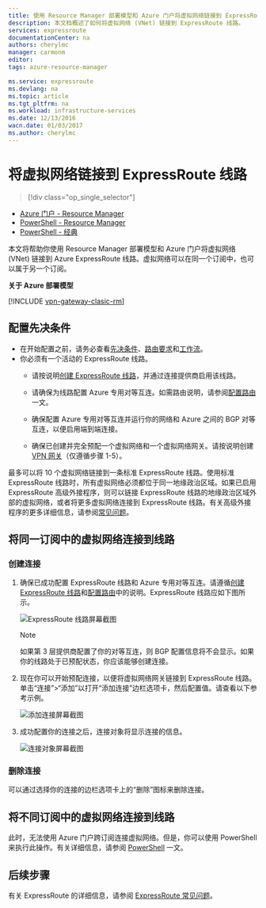 ```yaml
---
title: 使用 Resource Manager 部署模型和 Azure 门户将虚拟网络链接到 ExpressRoute 线路 | Azure
description: 本文档概述了如何将虚拟网络 (VNet) 链接到 ExpressRoute 线路。
services: expressroute
documentationCenter: na
authors: cherylmc
manager: carmonm
editor: 
tags: azure-resource-manager

ms.service: expressroute
ms.devlang: na
ms.topic: article
ms.tgt_pltfrm: na
ms.workload: infrastructure-services
ms.date: 12/13/2016
wacn.date: 01/03/2017
ms.author: cherylmc
---
```


# 将虚拟网络链接到 ExpressRoute 线路

> [!div class="op_single_selector"]
- [Azure 门户 - Resource Manager](./expressroute-howto-linkvnet-portal-resource-manager.md)
- [PowerShell - Resource Manager](./expressroute-howto-linkvnet-arm.md)
- [PowerShell - 经典](./expressroute-howto-linkvnet-classic.md)

本文将帮助你使用 Resource Manager 部署模型和 Azure 门户将虚拟网络 (VNet) 链接到 Azure ExpressRoute 线路。虚拟网络可以在同一个订阅中，也可以属于另一个订阅。

**关于 Azure 部署模型**

[!INCLUDE [vpn-gateway-clasic-rm](../../includes/vpn-gateway-classic-rm-include.md)]

## 配置先决条件

- 在开始配置之前，请务必查看[先决条件](./expressroute-prerequisites.md)、[路由要求](./expressroute-routing.md)和[工作流](./expressroute-workflows.md)。
- 你必须有一个活动的 ExpressRoute 线路。 
    - 请按说明[创建 ExpressRoute 线路](./expressroute-howto-circuit-arm.md)，并通过连接提供商启用该线路。 

    - 请确保为线路配置 Azure 专用对等互连。如需路由说明，请参阅[配置路由](./expressroute-howto-routing-portal-resource-manager.md)一文。

    - 确保配置 Azure 专用对等互连并运行你的网络和 Azure 之间的 BGP 对等互连，以便启用端到端连接。

    - 确保已创建并完全预配一个虚拟网络和一个虚拟网络网关。请按说明创建 [VPN 网关](../vpn-gateway/vpn-gateway-howto-site-to-site-resource-manager-portal.md)（仅遵循步骤 1-5）。

最多可以将 10 个虚拟网络链接到一条标准 ExpressRoute 线路。使用标准 ExpressRoute 线路时，所有虚拟网络必须都位于同一地缘政治区域。如果已启用 ExpressRoute 高级外接程序，则可以链接 ExpressRoute 线路的地缘政治区域外部的虚拟网络，或者将更多虚拟网络连接到 ExpressRoute 线路。有关高级外接程序的更多详细信息，请参阅[常见问题](./expressroute-faqs.md)。

## 将同一订阅中的虚拟网络连接到线路

### 创建连接

1. 确保已成功配置 ExpressRoute 线路和 Azure 专用对等互连。请遵循[创建 ExpressRoute 线路](./expressroute-howto-circuit-arm.md)和[配置路由](./expressroute-howto-routing-arm.md)中的说明。ExpressRoute 线路应如下图所示。

    ![ExpressRoute 线路屏幕截图](./media/expressroute-howto-linkvnet-portal-resource-manager/routing1.png)

    >[!NOTE]
    > 如果第 3 层提供商配置了你的对等互连，则 BGP 配置信息将不会显示。如果你的线路处于已预配状态，你应该能够创建连接。

2. 现在你可以开始预配连接，以便将虚拟网络网关链接到 ExpressRoute 线路。单击“连接”>“添加”以打开“添加连接”边栏选项卡，然后配置值。请查看以下参考示例。

    ![添加连接屏幕截图](./media/expressroute-howto-linkvnet-portal-resource-manager/samesub1.png)

3. 成功配置你的连接之后，连接对象将显示连接的信息。

    ![连接对象屏幕截图](./media/expressroute-howto-linkvnet-portal-resource-manager/samesub2.png)

### 删除连接

可以通过选择你的连接的边栏选项卡上的“删除”图标来删除连接。

## 将不同订阅中的虚拟网络连接到线路

此时，无法使用 Azure 门户跨订阅连接虚拟网络。但是，你可以使用 PowerShell 来执行此操作。有关详细信息，请参阅 [PowerShell](./expressroute-howto-linkvnet-arm.md) 一文。

## 后续步骤

有关 ExpressRoute 的详细信息，请参阅 [ExpressRoute 常见问题](./expressroute-faqs.md)。

<!---HONumber=Mooncake_0530_2016-->